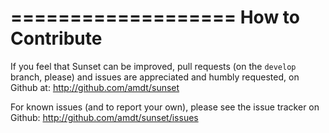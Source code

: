 ===================
 How to Contribute
===================

If you feel that Sunset can be improved, pull requests (on the ``develop``
branch, please) and issues are appreciated and humbly requested, on Github at:
http://github.com/amdt/sunset

For known issues (and to report your own), please see the issue tracker on
Github: http://github.com/amdt/sunset/issues
